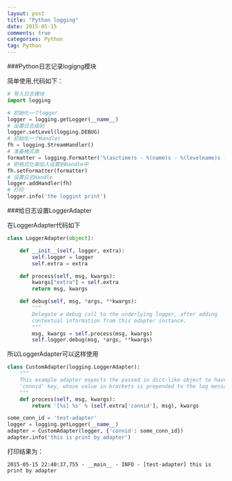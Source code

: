 ```yaml
---
layout: post
title: "Python logging"
date: 2015-05-15
comments: true
categories: Python
tag: Python
---
```


###Python日志记录logigng模块

简单使用,代码如下：

```python
# 导入日志模块
import logging

# 初始化一个logger
logger = logging.getLogger(__name__)
# 设置日志级别
logger.setLevel(logging.DEBUG)
# 初始化一个Handler
fh = logging.StreamHandler()
# 准备格式串
formatter = logging.Formatter('%(asctime)s - %(name)s - %(levelname)s - %(message)s')
# 把格式化串加入设置到Handle中
fh.setFormatter(formatter)
# 设置日志Handle
logger.addHandler(fh)
# 打印
logger.info('the loggint print')

```

###给日志设置LoggerAdapter

在LoggerAdapter代码如下

```python
class LoggerAdapter(object):

    def __init__(self, logger, extra):
        self.logger = logger
        self.extra = extra

    def process(self, msg, kwargs):
        kwargs["extra"] = self.extra
        return msg, kwargs

    def debug(self, msg, *args, **kwargs):
        """
        Delegate a debug call to the underlying logger, after adding
        contextual information from this adapter instance.
        """
        msg, kwargs = self.process(msg, kwargs)
        self.logger.debug(msg, *args, **kwargs)
```

所以LoggerAdapter可以这样使用

```python
class CustomAdapter(logging.LoggerAdapter):
    """
    This example adapter expects the passed in dict-like object to have a
    'connid' key, whose value in brackets is prepended to the log message.
    """
    def process(self, msg, kwargs):
        return '[%s] %s' % (self.extra['connid'], msg), kwargs

some_conn_id = 'test-adapter'
logger = logging.getLogger(__name__)
adapter = CustomAdapter(logger, {'connid': some_conn_id})
adapter.info('this is print by adapter')
```

打印结果为：
    
    2015-05-15 22:40:37,755 - __main__ - INFO - [test-adapter] this is print by adapter
